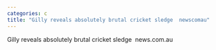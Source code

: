 ```yaml
---
categories: c
title: "Gilly reveals absolutely brutal cricket sledge  newscomau"
---
```

Gilly reveals absolutely brutal cricket sledge&nbsp;&nbsp;news.com.au
